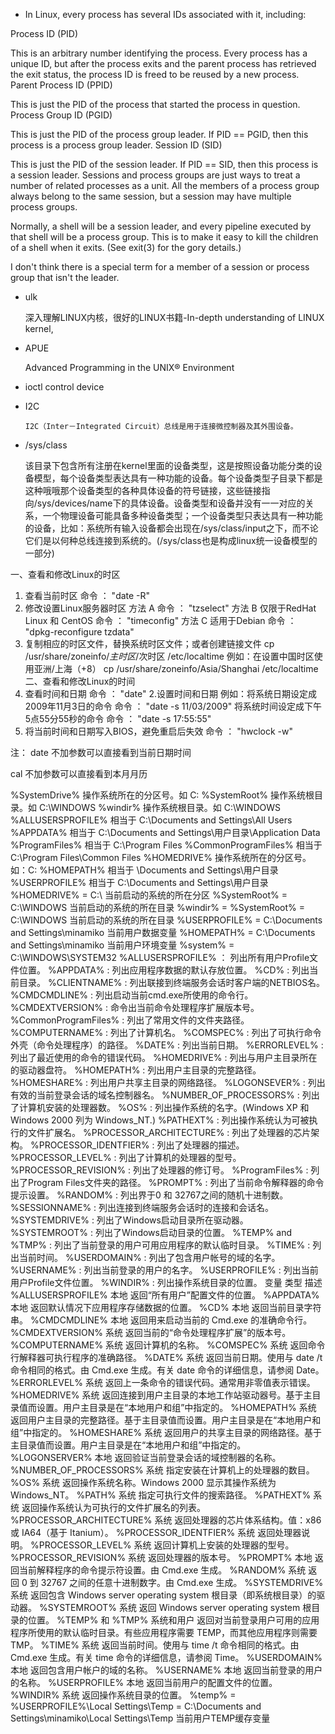 *	In Linux, every process has several IDs associated with it, including:

Process ID (PID)

This is an arbitrary number identifying the process. Every process has a unique ID, but after the process exits and the parent process has retrieved the exit status, the process ID is freed to be reused by a new process.
Parent Process ID (PPID)

This is just the PID of the process that started the process in question.
Process Group ID (PGID)

This is just the PID of the process group leader. If PID == PGID, then this process is a process group leader.
Session ID (SID)

This is just the PID of the session leader. If PID == SID, then this process is a session leader.
Sessions and process groups are just ways to treat a number of related processes as a unit. All the members of a process group always belong to the same session, but a session may have multiple process groups.

Normally, a shell will be a session leader, and every pipeline executed by that shell will be a process group. This is to make it easy to kill the children of a shell when it exits. (See exit(3) for the gory details.)

I don't think there is a special term for a member of a session or process group that isn't the leader.


*	ulk
		
	深入理解LINUX内核，很好的LINUX书籍-In-depth understanding of LINUX kernel,

*	APUE
	

	Advanced Programming in the UNIX® Environment

*	ioctl	control device
*	I2C

		I2C（Inter－Integrated Circuit）总线是用于连接微控制器及其外围设备。

*	/sys/class

	该目录下包含所有注册在kernel里面的设备类型，这是按照设备功能分类的设备模型，每个设备类型表达具有一种功能的设备。每个设备类型子目录下都是这种哦哦那个设备类型的各种具体设备的符号链接，这些链接指向/sys/devices/name下的具体设备。设备类型和设备并没有一一对应的关系，一个物理设备可能具备多种设备类型；一个设备类型只表达具有一种功能的设备，比如：系统所有输入设备都会出现在/sys/class/input之下，而不论它们是以何种总线连接到系统的。(/sys/class也是构成linux统一设备模型的一部分)



一、查看和修改Linux的时区
1. 查看当前时区
命令 ： "date -R"
2. 修改设置Linux服务器时区
方法 A
命令 ： "tzselect"
方法 B 仅限于RedHat Linux 和 CentOS
命令 ： "timeconfig"
方法 C 适用于Debian
命令 ： "dpkg-reconfigure tzdata"
3. 复制相应的时区文件，替换系统时区文件；或者创建链接文件
cp /usr/share/zoneinfo/$主时区/$次时区 /etc/localtime
例如：在设置中国时区使用亚洲/上海（+8）
cp /usr/share/zoneinfo/Asia/Shanghai /etc/localtime
二、查看和修改Linux的时间
1. 查看时间和日期
命令 ： "date"
2.设置时间和日期
例如：将系统日期设定成2009年11月3日的命令
命令 ： "date -s 11/03/2009"
将系统时间设定成下午5点55分55秒的命令
命令 ： "date -s 17:55:55"
3. 将当前时间和日期写入BIOS，避免重启后失效
命令 ： "hwclock -w"
 
注：
date
不加参数可以直接看到当前日期时间

cal
不加参数可以直接看到本月月历


%SystemDrive% 操作系统所在的分区号。如 C: 
%SystemRoot% 操作系统根目录。如 C:\WINDOWS 
%windir% 操作系统根目录。如 C:\WINDOWS 
%ALLUSERSPROFILE% 相当于 C:\Documents and Settings\All Users 
%APPDATA% 相当于 C:\Documents and Settings\用户目录\Application Data 
%ProgramFiles% 相当于 C:\Program Files 
%CommonProgramFiles% 相当于 C:\Program Files\Common Files 
%HOMEDRIVE% 操作系统所在的分区号。如：C: 
%HOMEPATH% 相当于 \Documents and Settings\用户目录 
%USERPROFILE% 相当于 C:\Documents and Settings\用户目录 
%HOMEDRIVE% = C:\ 当前启动的系统的所在分区 
%SystemRoot% = C:\WINDOWS 当前启动的系统的所在目录 
%windir% = %SystemRoot% = C:\WINDOWS 当前启动的系统的所在目录 
%USERPROFILE% = C:\Documents and Settings\minamiko 当前用户数据变量 
%HOMEPATH% = C:\Documents and Settings\minamiko 当前用户环境变量 
%system% = C:\WINDOWS\SYSTEM32 
%ALLUSERSPROFILE% ： 列出所有用户Profile文件位置。 
%APPDATA% : 列出应用程序数据的默认存放位置。 
%CD% : 列出当前目录。 
%CLIENTNAME% : 列出联接到终端服务会话时客户端的NETBIOS名。 
%CMDCMDLINE% : 列出启动当前cmd.exe所使用的命令行。 
%CMDEXTVERSION% : 命令出当前命令处理程序扩展版本号。 
%CommonProgramFiles% : 列出了常用文件的文件夹路径。 
%COMPUTERNAME% : 列出了计算机名。 
%COMSPEC% : 列出了可执行命令外壳（命令处理程序）的路径。 
%DATE% : 列出当前日期。 
%ERRORLEVEL% : 列出了最近使用的命令的错误代码。 
%HOMEDRIVE% : 列出与用户主目录所在的驱动器盘符。 
%HOMEPATH% : 列出用户主目录的完整路径。 
%HOMESHARE% : 列出用户共享主目录的网络路径。 
%LOGONSEVER% : 列出有效的当前登录会话的域名控制器名。 
%NUMBER_OF_PROCESSORS% : 列出了计算机安装的处理器数。 
%OS% : 列出操作系统的名字。(Windows XP 和 Windows 2000 列为 Windows_NT.) 
%PATHEXT% : 列出操作系统认为可被执行的文件扩展名。 
%PROCESSOR_ARCHITECTURE% : 列出了处理器的芯片架构。 
%PROCESSOR_IDENTFIER% : 列出了处理器的描述。 
%PROCESSOR_LEVEL% : 列出了计算机的处理器的型号。 
%PROCESSOR_REVISION% : 列出了处理器的修订号。 
%ProgramFiles% : 列出了Program Files文件夹的路径。 
%PROMPT% : 列出了当前命令解释器的命令提示设置。 
%RANDOM% : 列出界于0 和 32767之间的随机十进制数。 
%SESSIONNAME% : 列出连接到终端服务会话时的连接和会话名。 
%SYSTEMDRIVE% : 列出了Windows启动目录所在驱动器。 
%SYSTEMROOT% : 列出了Windows启动目录的位置。 
%TEMP% and %TMP% : 列出了当前登录的用户可用应用程序的默认临时目录。 
%TIME% : 列出当前时间。 
%USERDOMAIN% : 列出了包含用户帐号的域的名字。 
%USERNAME% : 列出当前登录的用户的名字。 
%USERPROFILE% : 列出当前用户Profile文件位置。 
%WINDIR% : 列出操作系统目录的位置。 
变量 类型 描述 
%ALLUSERSPROFILE% 本地 返回“所有用户”配置文件的位置。 
%APPDATA% 本地 返回默认情况下应用程序存储数据的位置。 
%CD% 本地 返回当前目录字符串。 
%CMDCMDLINE% 本地 返回用来启动当前的 Cmd.exe 的准确命令行。 
%CMDEXTVERSION% 系统 返回当前的“命令处理程序扩展”的版本号。 
%COMPUTERNAME% 系统 返回计算机的名称。 
%COMSPEC% 系统 返回命令行解释器可执行程序的准确路径。 
%DATE% 系统 返回当前日期。使用与 date /t 命令相同的格式。由 Cmd.exe 生成。有关 date 命令的详细信息，请参阅 Date。 
%ERRORLEVEL% 系统 返回上一条命令的错误代码。通常用非零值表示错误。 
%HOMEDRIVE% 系统 返回连接到用户主目录的本地工作站驱动器号。基于主目录值而设置。用户主目录是在“本地用户和组”中指定的。 
%HOMEPATH% 系统 返回用户主目录的完整路径。基于主目录值而设置。用户主目录是在“本地用户和组”中指定的。 
%HOMESHARE% 系统 返回用户的共享主目录的网络路径。基于主目录值而设置。用户主目录是在“本地用户和组”中指定的。 
%LOGONSERVER% 本地 返回验证当前登录会话的域控制器的名称。 
%NUMBER_OF_PROCESSORS% 系统 指定安装在计算机上的处理器的数目。 
%OS% 系统 返回操作系统名称。Windows 2000 显示其操作系统为 Windows_NT。 
%PATH% 系统 指定可执行文件的搜索路径。 
%PATHEXT% 系统 返回操作系统认为可执行的文件扩展名的列表。 
%PROCESSOR_ARCHITECTURE% 系统 返回处理器的芯片体系结构。值：x86 或 IA64（基于 Itanium）。 
%PROCESSOR_IDENTFIER% 系统 返回处理器说明。 
%PROCESSOR_LEVEL% 系统 返回计算机上安装的处理器的型号。 
%PROCESSOR_REVISION% 系统 返回处理器的版本号。 
%PROMPT% 本地 返回当前解释程序的命令提示符设置。由 Cmd.exe 生成。 
%RANDOM% 系统 返回 0 到 32767 之间的任意十进制数字。由 Cmd.exe 生成。 
%SYSTEMDRIVE% 系统 返回包含 Windows server operating system 根目录（即系统根目录）的驱动器。 
%SYSTEMROOT% 系统 返回 Windows server operating system 根目录的位置。 
%TEMP% 和 %TMP% 系统和用户 返回对当前登录用户可用的应用程序所使用的默认临时目录。有些应用程序需要 TEMP，而其他应用程序则需要 TMP。 
%TIME% 系统 返回当前时间。使用与 time /t 命令相同的格式。由 Cmd.exe 生成。有关 time 命令的详细信息，请参阅 Time。 
%USERDOMAIN% 本地 返回包含用户帐户的域的名称。 
%USERNAME% 本地 返回当前登录的用户的名称。 
%USERPROFILE% 本地 返回当前用户的配置文件的位置。 
%WINDIR% 系统 返回操作系统目录的位置。 
%temp% = %USERPROFILE%\Local Settings\Temp = C:\Documents and Settings\minamiko\Local Settings\Temp 当前用户TEMP缓存变量